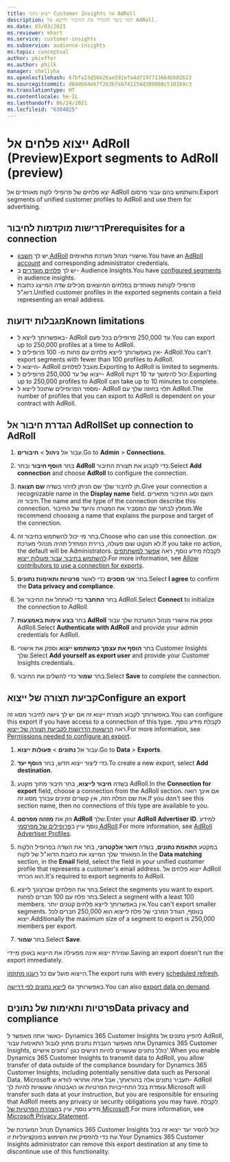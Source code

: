 ```yaml
---
title: ייצוא נתוני Customer Insights אל AdRoll
description: למד כיצד להגדיר את החיבור ולייצא אל AdRoll.
ms.date: 03/03/2021
ms.reviewer: mhart
ms.service: customer-insights
ms.subservice: audience-insights
ms.topic: conceptual
author: pkieffer
ms.author: philk
manager: shellyha
ms.openlocfilehash: 67bfa23d56b26ae592efa4d7197713664bb02623
ms.sourcegitcommit: d84d664e67f263bfeb741154d309088c5101b9c3
ms.translationtype: HT
ms.contentlocale: he-IL
ms.lasthandoff: 06/24/2021
ms.locfileid: "6304825"
---
```

# <a name="export-segments-to-adroll-preview"></a><span data-ttu-id="df2cb-103">ייצוא פלחים אל AdRoll‏ (Preview)</span><span class="sxs-lookup"><span data-stu-id="df2cb-103">Export segments to AdRoll (preview)</span></span>

<span data-ttu-id="df2cb-104">יצא פלחים של פרופילי לקוח מאוחדים אל AdRoll והשתמש בהם עבור פרסום.</span><span class="sxs-lookup"><span data-stu-id="df2cb-104">Export segments of unified customer profiles to AdRoll and use them for advertising.</span></span> 

## <a name="prerequisites-for-a-connection"></a><span data-ttu-id="df2cb-105">דרישות מוקדמות לחיבור</span><span class="sxs-lookup"><span data-stu-id="df2cb-105">Prerequisites for a connection</span></span>

-   <span data-ttu-id="df2cb-106">יש לך [חשבון AdRoll](https://www.adroll.com/) ואישורי מנהל מערכת מתאימים.</span><span class="sxs-lookup"><span data-stu-id="df2cb-106">You have an [AdRoll account](https://www.adroll.com/) and corresponding administrator credentials.</span></span>
-   <span data-ttu-id="df2cb-107">יש לך [פלחים מוגדרים](segments.md) ב- Audience Insights.</span><span class="sxs-lookup"><span data-stu-id="df2cb-107">You have [configured segments](segments.md) in audience insights.</span></span>
-   <span data-ttu-id="df2cb-108">פרופילי לקוחות מאוחדים בפלחים המיוצאים מכילים שדה המייצג כתובת דוא"ל.</span><span class="sxs-lookup"><span data-stu-id="df2cb-108">Unified customer profiles in the exported segments contain a field representing an email address.</span></span>

## <a name="known-limitations"></a><span data-ttu-id="df2cb-109">מגבלות ידועות</span><span class="sxs-lookup"><span data-stu-id="df2cb-109">Known limitations</span></span>

- <span data-ttu-id="df2cb-110">באפשרותך לייצא ל- AdRoll עד 250,000 פרופילים בכל פעם.</span><span class="sxs-lookup"><span data-stu-id="df2cb-110">You can export up to 250,000 profiles at a time to AdRoll.</span></span>
- <span data-ttu-id="df2cb-111">אין באפשרותך לייצא פלחים עם פחות מ- 100 פרופילים ל- AdRoll.</span><span class="sxs-lookup"><span data-stu-id="df2cb-111">You can't export segments with fewer than 100 profiles to AdRoll.</span></span> 
- <span data-ttu-id="df2cb-112">הייצוא ל- AdRoll מוגבל לפלחים.</span><span class="sxs-lookup"><span data-stu-id="df2cb-112">Exporting to AdRoll is limited to segments.</span></span>
- <span data-ttu-id="df2cb-113">ייצוא של עד 250,000 פרופילים ל- AdRoll יכול להימשך עד 10 דקות.</span><span class="sxs-lookup"><span data-stu-id="df2cb-113">Exporting up to 250,000 profiles to AdRoll can take up to 10 minutes to complete.</span></span> 
- <span data-ttu-id="df2cb-114">מספר הפרופילים שתוכל לייצא ל- AdRoll תלוי בחוזה שלך עם AdRoll.</span><span class="sxs-lookup"><span data-stu-id="df2cb-114">The number of profiles that you can export to AdRoll is dependent on your contract with AdRoll.</span></span>

## <a name="set-up-connection-to-adroll"></a><span data-ttu-id="df2cb-115">הגדרת חיבור אל AdRoll</span><span class="sxs-lookup"><span data-stu-id="df2cb-115">Set up connection to AdRoll</span></span>

1. <span data-ttu-id="df2cb-116">עבור אל **ניהול** > **חיבורים**.</span><span class="sxs-lookup"><span data-stu-id="df2cb-116">Go to **Admin** > **Connections**.</span></span>

1. <span data-ttu-id="df2cb-117">בחר **הוסף חיבור** ובחר **AdRoll** כדי לקבוע את תצורת החיבור.</span><span class="sxs-lookup"><span data-stu-id="df2cb-117">Select **Add connection** and choose **AdRoll** to configure the connection.</span></span>

1. <span data-ttu-id="df2cb-118">תן לחיבור שלך שם הניתן לזיהוי בשדה **שם תצוגה**.</span><span class="sxs-lookup"><span data-stu-id="df2cb-118">Give your connection a recognizable name in the **Display name** field.</span></span> <span data-ttu-id="df2cb-119">השם וסוג החיבור מתארים חיבור זה.</span><span class="sxs-lookup"><span data-stu-id="df2cb-119">The name and the type of the connection describe this connection.</span></span> <span data-ttu-id="df2cb-120">מומלץ לבחור שם המסביר את המטרה והיעד של החיבור.</span><span class="sxs-lookup"><span data-stu-id="df2cb-120">We recommend choosing a name that explains the purpose and target of the connection.</span></span>

1. <span data-ttu-id="df2cb-121">בחר מי יכול להשתמש בחיבור זה.</span><span class="sxs-lookup"><span data-stu-id="df2cb-121">Choose who can use this connection.</span></span> <span data-ttu-id="df2cb-122">אם לא תנקוט שום פעולה, ברירת המחדל תהיה מנהלי מערכת.</span><span class="sxs-lookup"><span data-stu-id="df2cb-122">If you take no action, the default will be Administrators.</span></span> <span data-ttu-id="df2cb-123">לקבלת מידע נוסף, ראה [אפשר למשתתפים להשתמש בחיבור עבור פעולות ייצוא](connections.md#allow-contributors-to-use-a-connection-for-exports).</span><span class="sxs-lookup"><span data-stu-id="df2cb-123">For more information, see [Allow contributors to use a connection for exports](connections.md#allow-contributors-to-use-a-connection-for-exports).</span></span>

1. <span data-ttu-id="df2cb-124">בחר **אני מסכים** כדי לאשר **פרטיות ותאימות נתונים**.</span><span class="sxs-lookup"><span data-stu-id="df2cb-124">Select **I agree** to confirm the **Data privacy and compliance**.</span></span>

1. <span data-ttu-id="df2cb-125">בחר **התחבר** כדי לאתחל את החיבור אל AdRoll.</span><span class="sxs-lookup"><span data-stu-id="df2cb-125">Select **Connect** to initialize the connection to AdRoll.</span></span>

1. <span data-ttu-id="df2cb-126">בחר **בצע אימות באמצעות AdRoll** וספק את אישורי מנהל המערכת שלך עבור AdRoll.</span><span class="sxs-lookup"><span data-stu-id="df2cb-126">Select **Authenticate with AdRoll** and provide your admin credentials for AdRoll.</span></span> 

1. <span data-ttu-id="df2cb-127">בחר **הוסף את עצמך כמשתמש ייצוא** וספק את אישורי Customer Insights שלך.</span><span class="sxs-lookup"><span data-stu-id="df2cb-127">Select **Add yourself as export user** and provide your Customer Insights credentials.</span></span>

1. <span data-ttu-id="df2cb-128">בחר **שמור** כדי להשלים את החיבור.</span><span class="sxs-lookup"><span data-stu-id="df2cb-128">Select **Save** to complete the connection.</span></span>

## <a name="configure-an-export"></a><span data-ttu-id="df2cb-129">קביעת תצורה של ייצוא</span><span class="sxs-lookup"><span data-stu-id="df2cb-129">Configure an export</span></span>

<span data-ttu-id="df2cb-130">באפשרותך לקבוע תצורת ייצוא זה אם יש לך גישה לחיבור מסוג זה.</span><span class="sxs-lookup"><span data-stu-id="df2cb-130">You can configure this export if you have access to a connection of this type.</span></span> <span data-ttu-id="df2cb-131">לקבלת מידע נוסף, ראה [הרשאות הדרושות לקביעת תצורה של ייצוא](export-destinations.md#set-up-a-new-export).</span><span class="sxs-lookup"><span data-stu-id="df2cb-131">For more information, see [Permissions needed to configure an export](export-destinations.md#set-up-a-new-export).</span></span>

1. <span data-ttu-id="df2cb-132">עבור אל **נתונים** > **פעולות ייצוא**.</span><span class="sxs-lookup"><span data-stu-id="df2cb-132">Go to **Data** > **Exports**.</span></span>

1. <span data-ttu-id="df2cb-133">כדי ליצור ייצוא חדש, בחר **הוסף יעד**.</span><span class="sxs-lookup"><span data-stu-id="df2cb-133">To create a new export, select **Add destination**.</span></span>

1. <span data-ttu-id="df2cb-134">בשדה **חיבור לייצוא**, בחר חיבור מתוך מקטע AdRoll.</span><span class="sxs-lookup"><span data-stu-id="df2cb-134">In the **Connection for export** field, choose a connection from the AdRoll section.</span></span> <span data-ttu-id="df2cb-135">אם אינך רואה את שם הפלח הזה, אין קשרים זמינים עבורך מסוג זה.</span><span class="sxs-lookup"><span data-stu-id="df2cb-135">If you don't see this section name, then no connections of this type are available to you.</span></span>

1. <span data-ttu-id="df2cb-136">הזן את **מזהה מפרסם AdRoll** שלך.</span><span class="sxs-lookup"><span data-stu-id="df2cb-136">Enter your **AdRoll Advertiser ID**.</span></span> <span data-ttu-id="df2cb-137">למידע נוסף עיין ב[פרופילים של מפרסמי AdRoll](https://help.adroll.com/hc/articles/212011838-Advertiser-Profiles).</span><span class="sxs-lookup"><span data-stu-id="df2cb-137">For more information, see [AdRoll Advertiser Profiles](https://help.adroll.com/hc/articles/212011838-Advertiser-Profiles).</span></span>

3. <span data-ttu-id="df2cb-138">במקטע **התאמת נתונים**, בשדה **דואר אלקטרוני**, בחר את השדה בפרופיל הלקוח המאוחד שלך המייצג את כתובת הדוא"ל של לקוח.</span><span class="sxs-lookup"><span data-stu-id="df2cb-138">In the **Data matching** section, in the **Email** field, select the field in your unified customer profile that represents a customer's email address.</span></span> <span data-ttu-id="df2cb-139">ייצוא פלחים אל AdRoll הוא הכרחי.</span><span class="sxs-lookup"><span data-stu-id="df2cb-139">It's required to export segments to AdRoll.</span></span>

1. <span data-ttu-id="df2cb-140">בחר את הפלחים שברצונך לייצא.</span><span class="sxs-lookup"><span data-stu-id="df2cb-140">Select the segments you want to export.</span></span> <span data-ttu-id="df2cb-141">בחר פלח עם 100 חברים לפחות.</span><span class="sxs-lookup"><span data-stu-id="df2cb-141">Select a segment with a least 100 members.</span></span> <span data-ttu-id="df2cb-142">אין באפשרותך לייצא פלחים קטנים יותר.</span><span class="sxs-lookup"><span data-stu-id="df2cb-142">You can't export smaller segments.</span></span> <span data-ttu-id="df2cb-143">בנוסף, הגודל המרבי של פלח לייצוא הוא 250,000 חברים לכל ייצוא.</span><span class="sxs-lookup"><span data-stu-id="df2cb-143">Additionally the maximum size of a segment to export is 250,000 members per export.</span></span> 

1. <span data-ttu-id="df2cb-144">בחר **שמור**.</span><span class="sxs-lookup"><span data-stu-id="df2cb-144">Select **Save**.</span></span>

<span data-ttu-id="df2cb-145">שמירת ייצוא אינה מפעילה את הייצוא באופן מיידי.</span><span class="sxs-lookup"><span data-stu-id="df2cb-145">Saving an export doesn't run the export immediately.</span></span>

<span data-ttu-id="df2cb-146">הייצוא פועל עם כל [רענון מתוזמן](system.md#schedule-tab).</span><span class="sxs-lookup"><span data-stu-id="df2cb-146">The export runs with every [scheduled refresh](system.md#schedule-tab).</span></span> 

<span data-ttu-id="df2cb-147">באפשרותך גם [לייצא נתונים לפי דרישה](export-destinations.md#run-exports-on-demand).</span><span class="sxs-lookup"><span data-stu-id="df2cb-147">You can also [export data on demand](export-destinations.md#run-exports-on-demand).</span></span> 


## <a name="data-privacy-and-compliance"></a><span data-ttu-id="df2cb-148">פרטיות ותאימות של נתונים</span><span class="sxs-lookup"><span data-stu-id="df2cb-148">Data privacy and compliance</span></span>

<span data-ttu-id="df2cb-149">כאשר אתה מאפשר ל- Dynamics 365 Customer Insights להפיץ נתונים אל AdRoll, אתה מאפשר העברת נתונים מחוץ לגבול התאימות עבור Dynamics 365 Customer Insights, כולל נתונים שעשויים להיות רגישים כגון 'נתונים אישיים'.</span><span class="sxs-lookup"><span data-stu-id="df2cb-149">When you enable Dynamics 365 Customer Insights to transmit data to AdRoll, you allow transfer of data outside of the compliance boundary for Dynamics 365 Customer Insights, including potentially sensitive data such as Personal Data.</span></span> <span data-ttu-id="df2cb-150">Microsoft תעביר נתונים אלה בהוראתך, אבל אתה אחראי לוודא ש- AdRoll עומדת בכל התחייבויות הפרטיות או האבטחה שעשויות להיות לך.</span><span class="sxs-lookup"><span data-stu-id="df2cb-150">Microsoft will transfer such data at your instruction, but you are responsible for ensuring that AdRoll meets any privacy or security obligations you may have.</span></span> <span data-ttu-id="df2cb-151">לקבלת מידע נוסף, עיין ב[הצהרת הפרטיות של Microsoft](https://go.microsoft.com/fwlink/?linkid=396732).</span><span class="sxs-lookup"><span data-stu-id="df2cb-151">For more information, see [Microsoft Privacy Statement](https://go.microsoft.com/fwlink/?linkid=396732).</span></span>

<span data-ttu-id="df2cb-152">מנהל המערכת של Dynamics 365 Customer Insights יכול להסיר יעד ייצוא זה בכל עת כדי להפסיק את השימוש בפונקציונליות זו.</span><span class="sxs-lookup"><span data-stu-id="df2cb-152">Your Dynamics 365 Customer Insights administrator can remove this export destination at any time to discontinue use of this functionality.</span></span>
